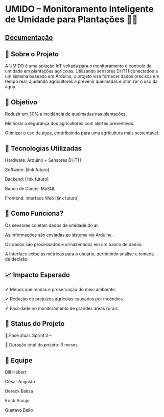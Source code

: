 # UMIDO – Monitoramento Inteligente de Umidade para Plantações 🌱💧
## [Documentação](https://bandteccom-my.sharepoint.com/:w:/g/personal/erick_ferreira_sptech_school/EdhEhggSe6BAt06jbkDnw3UBs1vwtENWq1-b0SDepauvxA)

## 📌 Sobre o Projeto
A UMIDO é uma solução IoT voltada para o monitoramento e controle da umidade em plantações agrícolas. Utilizando sensores DHT11 conectados a um sistema baseado em Arduino, o projeto visa fornecer dados precisos em tempo real, ajudando agricultores a prevenir queimadas e otimizar o uso da água.

## 🚀 Objetivo
Reduzir em 30% a incidência de queimadas nas plantações.

Melhorar a segurança dos agricultores com alertas preventivos.

Otimizar o uso da água, contribuindo para uma agricultura mais sustentável.

## 🔧 Tecnologias Utilizadas
Hardware:         Arduino + Sensores DHT11

Software:         [link futuro]

Backend:          [link futuro]

Banco de Dados:   MySQL

Frontend:         Interface Web [link futuro]

## 📡 Como Funciona?
Os sensores coletam dados de umidade do ar.

As informações são enviadas ao sistema via Arduino.

Os dados são processados e armazenados em um banco de dados.

A interface exibe as métricas para o usuário, permitindo análise e tomada de decisão.

## 📈 Impacto Esperado
✔ Menos queimadas e preservação do meio ambiente.

✔ Redução de prejuízos agrícolas causados por incêndios.

✔ Facilidade no monitoramento de grandes áreas rurais.

## 📌 Status do Projeto
🔹 Fase atual: Sprint 3 – 

🔹 Duração total do projeto: 6 meses

## 👥 Equipe
Bill Hebert 

César Augusto 

Dereck Baksa

Erick Araujo 

Gustavo Bello


